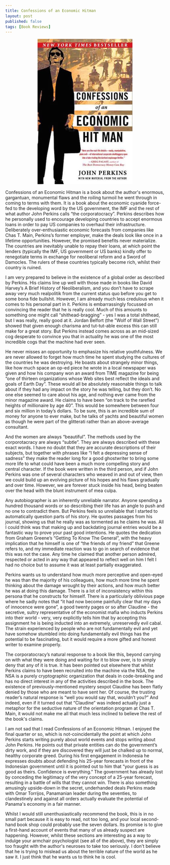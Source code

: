 ```yaml
---
title: Confessions of an Economic Hitman
layout: post
published: false
tags: [Book Reviews]
---
```

<p align="center">
<img src="/images/ceh.jpg" />
</p>

Confessions of an Economic Hitman is a book about the author's enormous, gargantuan, monumental flaws and the roiling turmoil he went through in coming to terms with them. It is a book about the economic cyanide force-fed to the developing word by the US government, the IMF and the rest of what author John Perkins calls “the corporatocracy”. Perkins describes how he personally used to encourage developing countries to accept enormous loans in order to pay US companies to overhaul their infrastructure. Deliberately over-enthusiastic economic forecasts from companies like Chas T. Main, Perkins’s former employer, make the deals look like once in a lifetime opportunities. However, the promised benefits never materialize. The countries are inevitably unable to repay their loans, at which point the lenders (typically the IMF, US government or US banks) kindly offer to renegotiate terms in exchange for neoliberal reform and a Sword of Damocles. The rulers of these countries typically become rich, whilst their country is ruined.

I am very prepared to believe in the existence of a global order as described by Perkins. His claims line up well with those made in books like David Harvey’s A Brief History of Neoliberalism, and you don’t have to scrape away very much realpolitik from the current status quo before you get to some bona fide bullshit. However, I am already much less credulous when it comes to his personal part in it. Perkins is embarrassingly focussed on convincing the reader that he is really cool. Much of this amounts to something one might call “shithead-bragging” - yes I was a total shithead, but I was really, really good at it. Jordan Belfort (the "Wolf of Wall Street") showed that given enough charisma and tut-tut-able excess this can still make for a great story. But Perkins instead comes across as an mid-sized cog desperate to convince you that in actuality he was one of the most incredible cogs that the machine had ever seen.

He never misses an opportunity to emphasize his relative youthfulness. We are never allowed to forget how much time he spent studying the cultures of the countries he was destroying. He boasts about strangely minor things, like how much space an op-ed piece he wrote in a local newspaper was given and how his company won an award from TIME magazine for being “one of thirteen organizations whose Web sites best reflect the ideals and goals of Earth Day”. These would all be absolutely reasonable things to talk about if they had any impact on the story he was telling, but they don’t. No one else seemed to care about his age, and nothing ever came from the minor magazine award. He claims to have been “on track to the rarefied heights of millionaire by age 40”. This would be somewhere between four and six million in today’s dollars. To be sure, this is an incredible sum of money for anyone to ever make, but he talks of yachts and beautiful women as though he were part of the glitterati rather than an above-average consultant.

And the women are always “beautiful”. The methods used by the corporotacracy are always “subtle”. They are always described with these exact words. I have no doubt that they are accurate descriptions of their subjects, but together with phrases like “I felt a depressing sense of sadness” they make the reader long for a good ghostwriter to bring some more life to what could have been a much more compelling story and central character. If the book were written in the third person, and if John Perkins was one of several characters who weaved in and out of view, then we could build up an evolving picture of his hopes and his flaws gradually and over time. However, we are forever stuck inside his head, being beaten over the head with the blunt instrument of mea culpa.

Any autobiographer is an inherently unreliable narrator. Anyone spending a hundred thousand words or so describing their life has an angle to push and no one to contradict them. But Perkins feels so unreliable that I started to automatically question parts of his story. He quotes passages from his journal, showing us that he really was as tormented as he claims he was. All I could think was that making up and backdating journal entries would be a fantastic way to prove your past good intentions. He quotes the dedication from Graham Greene’s “Getting To Know The General”, with the heavy implication that he himself is one of “the friends of my friend” that Greene refers to, and my immediate reaction was to go in search of evidence that this was not the case. Any time he claimed that another person admired, respected or acted in any way that appeared to reflect well on him I felt I had no choice but to assume it was at least partially exaggerated.

Perkins wants us to understand how much more perceptive and open-eyed he was than the majority of his colleagues, how much more time he spent thinking about the damage wrought by their actions, and how much better he was at doing this damage. There is a lot of inconsistency within this persona that he constructs for himself. There is a particularly oblivious page where he sadly notes that “it had now become painfully clear that my days of innocence were gone”, a good twenty pages or so after Claudine - the secretive, sultry representative of the economist mafia who inducts Perkins into their world - very, very explicitly tells him that by accepting this assignment he is being inducted into an extremely, unreservedly evil cabal. The strain experienced by people who are not fundamentally evil and yet have somehow stumbled into doing fundamentally evil things has the potential to be fascinating, but it would require a more gifted and honest writer to examine properly.

The corporatocracy’s natural response to a book like this, beyond carrying on with what they were doing and waiting for it to blow over, is to simply deny that any of it is true. It has been pointed out elsewhere that whilst Perkins claims to have been recruited into the machine via the NSA, the NSA is a purely cryptographic organization that deals in code-breaking and has no direct interest in any of the activities described in the book. The existence of previously-mentioned mystery sexpot Claudine has been flatly denied by those who are meant to have sent her. Of course, the trusting reader’s natural response is “well you would say that, wouldn’t you?” And indeed, even if it turned out that “Claudine” was indeed actually just a metaphor for the seductive nature of the orientation program at Chas T. Main, it would not make me all that much less inclined to believe the rest of the book's claims.

I am not sad that I read Confessions of an Economic Hitman. I enjoyed the final quarter or so, which is not-coincidentally the point at which John Perkins starts writing purely about world events and stops writing about John Perkins. He points out that private entities can do the government’s dirty work, and if they are discovered they will just be chalked up to normal, healthy corporate greed. During his first engagement in Indonesia he expresses doubts about defending his 25-year forecasts in front of the Indonesian government until it is pointed out to him that “your guess is as good as theirs. Confidence is everything.” The government has already lost by conceding the legitimacy of the very concept of a 25-year forecast, resulting in a battle of wills that they cannot win. There is also something amusingly upside-down in the secret, underhanded deals Perkins made with Omar Torrijos, Panamanian leader during the seventies, to clandestinely and against all orders actually evaluate the potential of Panama's economy in a fair manner.

Whilst I would still unenthusiastically recommend the book, this is in no small part because it is easy to read, not too long, and your local second-hand book shop could probably use the seven dollars. Its promise is to give a first-hand account of events that many of us already suspect are happening. However, whilst these sections are interesting as a way to indulge your armchair psychologist (see all of the above), they are simply too fraught with the author's neuroses to take too seriously. I don't believe that he is trying to mislead us about the terrible nature of the world as he saw it. I just think that he wants us to think he is cool.
